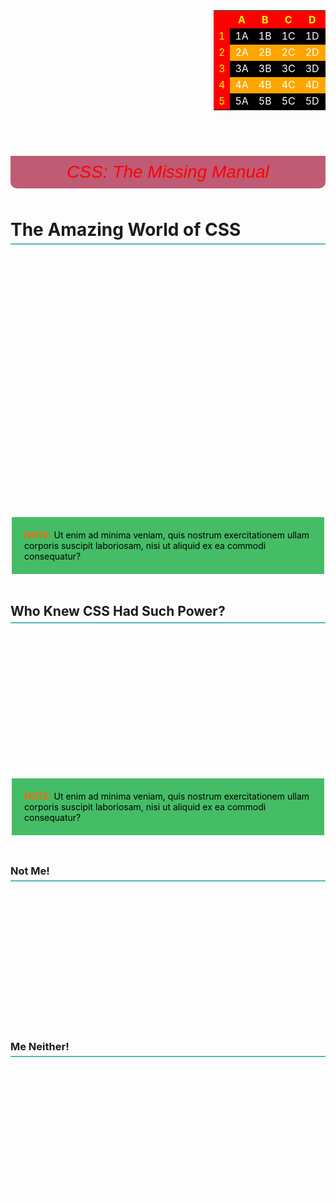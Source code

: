 <!doctype html>
<html>
<head>
<meta charset="UTF-8">
<title>Selector Basics</title>
<link href ="http://fonts.googleapis.com/css?family=Varela+Round" rel= "stylesheet">
<style>
	
	body {
		background-color: rgb(50,122,167);
		padding: 0 20px 20px 20px;
		margin: 0;
	}
	
	p {
		color: rgba(255, 255, 255,.6);
		font-size: 1em;
		font-family: "Varela Round", Arial, Helvetica, sans-serif;
	}
	
	h1, h2, h3 {
		color: rbg(255,255,255);
		font-family: Arial, "Palatino Linotype", Times, serif;
		border-bottom: 2px solid rgb(87, 185, 178);
		padding-top: 10px;
		padding-bottom: 5px;
	}
	
	h1 {
		font-size: 2em;
	}
	
	h1+p {
		color: rgb(255,255,255);
		font-size: 1.2em;
		line-height: 140%
	}
	
	#logo {
		font-family: Baskerville, Palatino, sans-serif;
		font-size: 2em;
		color: rgba(255.255.255,0.8);
		font-style: italic;
		text-align: center;
		margin-bottom: 30px;
		background-color: rgb(191,91,116);
		border-radius: 0 0 10px 10px;
		padding: 10px;
	}
	
	.note {
		color: black;
		border: 2px solid white;
		background-color: rgb(69, 189, 102);
		margin-top: 25px;
		margin-bottom: 35px;
		padding: 20px;
	}
	
	.note strong{
		color: #FC6512;
	}
	
	article{
		max-width: 760px;
		margin 0 auto;
	}
	
	table{
		color: white;
		padding: 40px 40px 40px 325px;

	}
	
	tr:nth-child(odd){
			
			background-color: orange;
		}
	
	tr:nth-child(even){
			background-color: black;
		}
	
	tr:first-of-type, td:first-of-type {
			color: yellow;
			background-color: red;
		}

	
</style>
</head>
<body>
	
<table>
	<tr>
		<th></th>
		<th>A</th>
		<th>B</th>
		<th>C</th>
		<th>D</th>
		<th>E</th>
	</tr>
	<tr>
		<td>1</td>
		<td>1A</td>
		<td>1B</td>
		<td>1C</td>
		<td>1D</td>
		<td>1E</td>
	</tr>
	<tr>
		<td>2</td>
		<td>2A</td>
		<td>2B</td>
		<td>2C</td>
		<td>2D</td>
		<td>2E</td>
	</tr>
	<tr>
		<td>3</td>
		<td>3A</td>
		<td>3B</td>
		<td>3C</td>
		<td>3D</td>
		<td>3E</td>
	</tr>
	<tr>
		<td>4</td>
		<td>4A</td>
		<td>4B</td>
		<td>4C</td>
		<td>4D</td>
		<td>4E</td>
	</tr>
	<tr>
		<td>5</td>
		<td>5A</td>
		<td>5B</td>
		<td>5C</td>
		<td>5D</td>
		<td>5E</td>
	</tr>
</table>
	
<br>
	
<article>
<div id="logo">
  CSS: The Missing Manual
</div>
<h1>The Amazing World of CSS</h1>
<p>Sed ut perspiciatis unde omnis iste natus error sit voluptatem accusantium doloremque laudantium, totam rem aperiam, eaque ipsa quae ab illo inventore veritatis et quasi architecto beatae vitae dicta sunt explicabo. Nemo enim ipsam voluptatem quia voluptas sit aspernatur aut odit aut fugit, sed quia consequuntur magni dolores eos qui ratione voluptatem sequi nesciunt. </p>
<p>Sed ut perspiciatis unde omnis iste natus error sit voluptatem accusantium doloremque laudantium, totam rem aperiam, eaque ipsa quae ab illo inventore veritatis et quasi architecto beatae vitae dicta sunt explicabo. Nemo enim ipsam voluptatem quia voluptas sit aspernatur aut odit aut fugit, sed quia consequuntur magni dolores eos qui ratione voluptatem sequi nesciunt. Neque porro quisquam est, qui dolorem ipsum quia dolor sit amet, consectetur, adipisci velit, sed quia non numquam eius modi tempora incidunt ut labore et dolore magnam aliquam quaerat voluptatem. Ut enim ad minima veniam, quis nostrum exercitationem ullam corporis suscipit laboriosam, nisi ut aliquid ex ea commodi consequatur? Quis autem vel eum iure reprehenderit qui in ea voluptate velit esse quam nihil molestiae consequatur, vel illum qui dolorem eum fugiat quo voluptas nulla pariatur?</p>
<p class="note"><strong>NOTE:</strong> Ut enim ad minima veniam, quis nostrum exercitationem ullam corporis suscipit laboriosam, nisi ut aliquid ex ea commodi consequatur? </p>
<h2>Who Knew CSS Had Such Power?</h2>
<p>Sed ut perspiciatis unde omnis iste natus error sit voluptatem accusantium doloremque laudantium, totam rem aperiam, eaque ipsa quae ab illo inventore veritatis et quasi architecto beatae vitae dicta sunt explicabo. Nemo enim ipsam voluptatem quia voluptas sit aspernatur aut odit aut fugit, sed quia consequuntur magni dolores eos qui ratione voluptatem sequi nesciunt. Neque porro quisquam est, qui dolorem ipsum quia dolor sit amet, consectetur, adipisci velit, sed quia non numquam eius modi tempora incidunt ut labore et dolore magnam aliquam quaerat voluptatem. Ut enim ad minima veniam, quis nostrum exercitationem ullam corporis suscipit laboriosam, nisi ut aliquid ex ea commodi consequatur? Quis autem vel eum iure reprehenderit qui in ea voluptate velit esse quam nihil molestiae consequatur, vel illum qui dolorem eum fugiat quo voluptas nulla pariatur?</p>
<p class="note"><strong>NOTE:</strong> Ut enim ad minima veniam, quis nostrum exercitationem ullam corporis suscipit laboriosam, nisi ut aliquid ex ea commodi consequatur? </p>
<h3>Not Me!</h3>
<p>Sed ut perspiciatis unde omnis iste natus error sit voluptatem accusantium doloremque laudantium, totam rem aperiam, eaque ipsa quae ab illo inventore veritatis et quasi architecto beatae vitae dicta sunt explicabo. Nemo enim ipsam voluptatem quia voluptas sit aspernatur aut odit aut fugit, sed quia consequuntur magni dolores eos qui ratione voluptatem sequi nesciunt. Neque porro quisquam est, qui dolorem ipsum quia dolor sit amet, consectetur, adipisci velit, sed quia non numquam eius modi tempora incidunt ut labore et dolore magnam aliquam quaerat voluptatem. Ut enim ad minima veniam, quis nostrum exercitationem ullam corporis suscipit laboriosam, nisi ut aliquid ex ea commodi consequatur? Quis autem vel eum iure reprehenderit qui in ea voluptate velit esse quam nihil molestiae consequatur, vel illum qui dolorem eum fugiat quo voluptas nulla pariatur?</p>
<h3>Me Neither!</h3>
<p>Sed ut perspiciatis unde omnis iste natus error sit voluptatem accusantium doloremque laudantium, totam rem aperiam, eaque ipsa quae ab illo inventore veritatis et quasi architecto beatae vitae dicta sunt explicabo. Nemo enim ipsam voluptatem quia voluptas sit aspernatur aut odit aut fugit, sed quia consequuntur magni dolores eos qui ratione voluptatem sequi nesciunt. Neque porro quisquam est, qui dolorem ipsum quia dolor sit amet, consectetur, adipisci velit, sed quia non numquam eius modi tempora incidunt ut labore et dolore magnam aliquam quaerat voluptatem. Ut enim ad minima veniam, quis nostrum exercitationem ullam corporis suscipit laboriosam, nisi ut aliquid ex ea commodi consequatur? Quis autem vel eum iure reprehenderit qui in ea voluptate velit esse quam nihil molestiae consequatur, vel illum qui dolorem eum fugiat quo voluptas nulla pariatur?</p>
</article>
</body>
</html>

